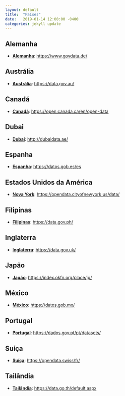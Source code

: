 ```yaml
---
layout: default
title:  "Países"
date:   2019-01-14 12:00:00 -0400
categories: jekyll update
---
```


## Alemanha

-   **[Alemanha](https://www.govdata.de/)**: https://www.govdata.de/

## Austrália

-   **[Austrália](https://data.gov.au/)**: https://data.gov.au/

## Canadá

-   **[Canadá](https://open.canada.ca/en/open-data)**: https://open.canada.ca/en/open-data

## Dubai

-   **[Dubai](http://dubaidata.ae/)**: http://dubaidata.ae/

## Espanha

-   **[Espanha](https://datos.gob.es/es)**: https://datos.gob.es/es

## Estados Unidos da América

-   **[Nova York](https://opendata.cityofnewyork.us/data/)**: https://opendata.cityofnewyork.us/data/

## Filipinas

-   **[Filipinas](https://data.gov.ph/)**: https://data.gov.ph/

## Inglaterra

-   **[Inglaterra](https://data.gov.uk/)**: https://data.gov.uk/

## Japão

-   **[Japão](https://index.okfn.org/place/jp/)**: https://index.okfn.org/place/jp/

## México

-   **[México](https://datos.gob.mx/)**: https://datos.gob.mx/

## Portugal

-   **[Portugal](https://dados.gov.pt/pt/datasets/)**: https://dados.gov.pt/pt/datasets/

## Suíça

-   **[Suíça](https://opendata.swiss/fr/)**: https://opendata.swiss/fr/

## Tailândia

-   **[Tailândia](https://data.go.th/default.aspx)**: https://data.go.th/default.aspx
